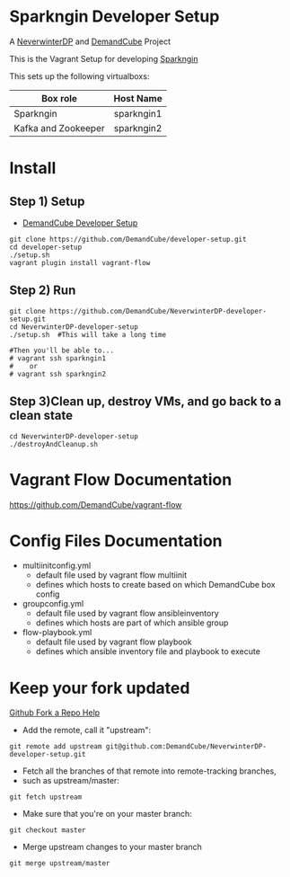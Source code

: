 Sparkngin Developer Setup
=========================
A [NeverwinterDP](https://github.com/DemandCube/NeverwinterDP) and [DemandCube](https://github.com/DemandCube) Project

This is the Vagrant Setup for developing [Sparkngin](https://github.com/DemandCube/Sparkngin)

This sets up the following virtualboxs:

| Box role      | Host Name     | 
| ------------- |:-------------:| 
| Sparkngin      | sparkngin1   | 
| Kafka and Zookeeper      | sparkngin2      | 


Install
====
Step 1) Setup
----

- [DemandCube Developer Setup](https://github.com/DemandCube/developer-setup)

```
git clone https://github.com/DemandCube/developer-setup.git
cd developer-setup
./setup.sh
vagrant plugin install vagrant-flow
```
Step 2) Run
----

```
git clone https://github.com/DemandCube/NeverwinterDP-developer-setup.git
cd NeverwinterDP-developer-setup
./setup.sh  #This will take a long time

#Then you'll be able to...
# vagrant ssh sparkngin1 
#    or
# vagrant ssh sparkngin2
```

Step 3)Clean up, destroy VMs, and go back to a clean state
----
```
cd NeverwinterDP-developer-setup
./destroyAndCleanup.sh 
```

Vagrant Flow Documentation
===
https://github.com/DemandCube/vagrant-flow

Config Files Documentation
===
- multiinitconfig.yml
    * default file used by vagrant flow multiinit
    * defines which hosts to create based on which DemandCube box config
- groupconfig.yml
    * default file used by vagrant flow ansibleinventory
    * defines which hosts are part of which ansible group
- flow-playbook.yml
    * default file used by vagrant flow playbook
    * defines which ansible inventory file and playbook to execute


Keep your fork updated
====
[Github Fork a Repo Help](https://help.github.com/articles/fork-a-repo)


- Add the remote, call it "upstream":

```
git remote add upstream git@github.com:DemandCube/NeverwinterDP-developer-setup.git
```
- Fetch all the branches of that remote into remote-tracking branches,
- such as upstream/master:

```
git fetch upstream
```
- Make sure that you're on your master branch:

```
git checkout master
```
- Merge upstream changes to your master branch

```
git merge upstream/master
```
